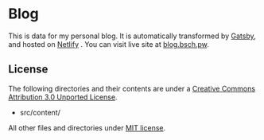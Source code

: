 # Blog

This is data for my personal blog. It is automatically transformed by
    [Gatsby](https://www.gatsbyjs.org/), and hosted on
        [Netlify](https://www.netlify.com) . You can visit live site at
    [blog.bsch.pw](blog.bsch.pw).

## License

The following directories and their contents are under a [Creative Commons
Attribution 3.0 Unported License](https://creativecommons.org/licenses/by/3.0/).

* src/content/

All other files and directories under [MIT
license](https://opensource.org/licenses/mit-license.php).
